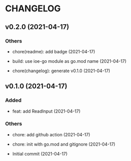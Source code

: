 # CHANGELOG

## v0.2.0 (2021-04-17)

### Others

- chore(readme): add badge (2021-04-17)

- build: use ioe-go module as go.mod name (2021-04-17)

- chore(changelog): generate v0.1.0 (2021-04-17)

## v0.1.0 (2021-04-17)

### Added

- feat: add ReadInput (2021-04-17)

### Others

- chore: add github action (2021-04-17)

- chore: init with go.mod and gitignore (2021-04-17)

- Initial commit (2021-04-17)
